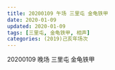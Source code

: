```yaml
---
title: 20200109 午场 三里屯 金龟铁甲
date: 2020-01-09
updated: 2020-01-09
tags: [三里屯, 金龟铁甲, 相声]
categories: (2019)己亥年场次
---
```

20200109 晚场 三里屯 金龟铁甲